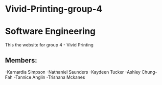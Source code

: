 # Vivid-Printing-group-4

# Software Engineering
This the website for group 4 - Vivid Printing
 
## Members:
 -Karnardia Simpson
 -Nathaniel Saunders
 -Kaydeen Tucker
 -Ashley Chung-Fah
 -Tannice Anglin
 -Trishana Mckanes
